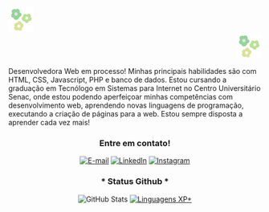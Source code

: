 <div>
<div align="left">
        <img src="src/img/flor1.gif" height="50px">
        </img>
    </div>
    <div align="right">
        <img src="src/img/flor1.gif" height="50px">
        </img>
    </div>
</div> 

Desenvolvedora Web em processo! Minhas principais habilidades são com HTML,
CSS, Javascript, PHP e banco de dados. Estou cursando a graduação em Tecnólogo
em Sistemas para Internet no Centro Universitário Senac, onde estou podendo
aperfeiçoar minhas competências com desenvolvimento web, aprendendo novas
linguagens de programação, executando a criação de páginas para a web.
Estou sempre disposta a aprender cada vez mais!

<div align="center">
<h3 align="center">Entre em contato!</h3>

[![E-mail](https://img.shields.io/badge/-Email-000?style=for-the-badge&logo=microsoft-outlook&logoColor=FF00F6&color:FFF)](mailto:yaascarol@hotmail.com)
[![LinkedIn](https://img.shields.io/badge/-LinkedIn-000?style=for-the-badge&logo=linkedin&logoColor=FF00F6&color:FFF)](https://www.linkedin.com/in/#/)
[![Instagram](https://img.shields.io/badge/-Instagram-000?style=for-the-badge&logo=instagram&logoColor=FF00F6&color:FFF)](https://www.instagram.com/yasm.nc/)
</div>

<div style="text-align: center;" align="center">
    <h3>* Status Github *</h3>
  <img src="https://github-readme-stats-git-masterrstaa-rickstaa.vercel.app/api?username=yaascarol&hide_title=true&show_icons=true&include_all_commits=false&count_private=true&line_height=25&hide=issues&bg_color=000&title_color=FF0000&text_color=FFF&border_radius=3&border_color=36123c&icon_color=FF0000&theme=jolly" alt="GitHub Stats">

  <a href="https://github.com/yaascarol/github-readme-stats">
    <img src="https://github-readme-stats-git-masterrstaa-rickstaa.vercel.app/api/top-langs/?username=yaascarol&line_height=10&card_width=290&layout=compact&hide_title=false&count_private=true&langs_count=4&show_icons=true&title_color=FF00F6&hide=html,scss,less&bg_color=000&text_color=FF0000&border_radius=3&border_color=561760&count_private=true" alt="Linguagens XP+">
  </a>
</div>
